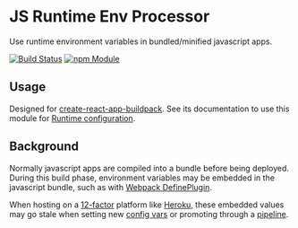 JS Runtime Env Processor
=====================
Use runtime environment variables in bundled/minified javascript apps.

[![Build Status](https://travis-ci.org/trevorharwell/js-runtime-env-processor.svg?branch=master)](https://travis-ci.org/mars/heroku-js-runtime-env)
[![npm Module](https://img.shields.io/npm/v/js-runtime-env-processor.svg)](https://www.npmjs.com/package/@mars/heroku-js-runtime-env)

Usage
-----

Designed for [create-react-app-buildpack](https://github.com/mars/create-react-app-buildpack). See its documentation to use this module for [Runtime configuration](https://github.com/mars/create-react-app-buildpack/blob/master/README.md#environment-variables).

Background
-----------

Normally javascript apps are compiled into a bundle before being deployed. During this build phase, environment variables may be embedded in the javascript bundle, such as with [Webpack DefinePlugin](https://webpack.github.io/docs/list-of-plugins.html#defineplugin).

When hosting on a [12-factor](https://12factor.net) platform like [Heroku](https://www.heroku.com), these embedded values may go stale when setting new [config vars](https://devcenter.heroku.com/articles/config-vars) or promoting through a [pipeline](https://devcenter.heroku.com/articles/pipelines).
